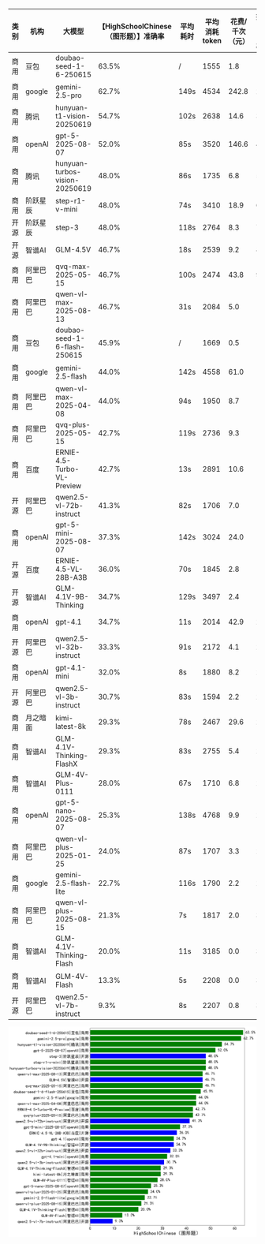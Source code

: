 
|类别|机构|大模型|【HighSchoolChinese（图形题）】准确率|平均耗时|平均消耗token|花费/千次（元）|排名（准确率）|
|---|---|-----|-------------------|-------|-----------|-----------|-----------|
|商用|豆包|doubao-seed-1-6-250615|63.5%|/|1555|1.8|1|
|商用|google|gemini-2.5-pro|62.7%|149s|4534|242.8|2|
|商用|腾讯|hunyuan-t1-vision-20250619|54.7%|102s|2638|14.6|3|
|商用|openAI|gpt-5-2025-08-07|52.0%|85s|3520|146.6|4|
|商用|腾讯|hunyuan-turbos-vision-20250619|48.0%|86s|1735|6.8|5|
|商用|阶跃星辰|step-r1-v-mini|48.0%|74s|3410|18.9|6|
|开源|阶跃星辰|step-3|48.0%|118s|2764|8.3|7|
|开源|智谱AI|GLM-4.5V|46.7%|18s|2539|9.2|8|
|商用|阿里巴巴|qvq-max-2025-05-15|46.7%|100s|2474|43.8|9|
|商用|阿里巴巴|qwen-vl-max-2025-08-13|46.7%|31s|2084|5.0|10|
|商用|豆包|doubao-seed-1-6-flash-250615|45.9%|/|1669|0.5|11|
|商用|google|gemini-2.5-flash|44.0%|142s|4558|61.0|12|
|商用|阿里巴巴|qwen-vl-max-2025-04-08|44.0%|94s|1950|8.7|13|
|商用|阿里巴巴|qvq-plus-2025-05-15|42.7%|119s|2736|9.3|14|
|商用|百度|ERNIE-4.5-Turbo-VL-Preview|42.7%|13s|2891|10.6|15|
|开源|阿里巴巴|qwen2.5-vl-72b-instruct|41.3%|82s|1706|7.0|16|
|商用|openAI|gpt-5-mini-2025-08-07|37.3%|142s|3024|24.0|17|
|开源|百度|ERNIE-4.5-VL-28B-A3B|36.0%|70s|1845|2.8|18|
|开源|智谱AI|GLM-4.1V-9B-Thinking|34.7%|129s|3497|2.4|19|
|商用|openAI|gpt-4.1|34.7%|11s|2014|42.9|20|
|开源|阿里巴巴|qwen2.5-vl-32b-instruct|33.3%|91s|2172|4.1|21|
|商用|openAI|gpt-4.1-mini|32.0%|8s|1880|8.2|22|
|开源|阿里巴巴|qwen2.5-vl-3b-instruct|30.7%|83s|1594|2.2|23|
|商用|月之暗面|kimi-latest-8k|29.3%|78s|2467|29.6|24|
|商用|智谱AI|GLM-4.1V-Thinking-FlashX|29.3%|83s|2755|5.4|25|
|商用|智谱AI|GLM-4V-Plus-0111|28.0%|67s|1710|6.8|26|
|商用|openAI|gpt-5-nano-2025-08-07|25.3%|138s|4768|9.9|27|
|商用|阿里巴巴|qwen-vl-plus-2025-01-25|24.0%|87s|1707|3.3|28|
|商用|google|gemini-2.5-flash-lite|22.7%|116s|1790|2.2|29|
|商用|阿里巴巴|qwen-vl-plus-2025-08-15|21.3%|7s|1817|2.0|30|
|商用|智谱AI|GLM-4.1V-Thinking-Flash|20.0%|11s|3185|0.0|31|
|商用|智谱AI|GLM-4V-Flash|13.3%|5s|2208|0.0|32|
|开源|阿里巴巴|qwen2.5-vl-7b-instruct|9.3%|8s|2207|0.8|33|


![lin](../pic/HighSchoolChinese（图形题）.png)